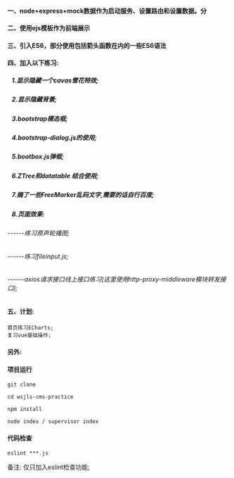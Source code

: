 #### 一、node+express+mock数据作为启动服务、设置路由和设置数据。分

#### 二、使用ejs模板作为前端展示

#### 三、引入ES6，部分使用包括箭头函数在内的一些ES6语法

#### 四、加入以下练习:

#####   &nbsp;&nbsp;&nbsp;1.显示隐藏一个cavas雪花特效;
#####   &nbsp;&nbsp;&nbsp;2.显示隐藏背景;
#####   &nbsp;&nbsp;&nbsp;3.bootstrap模态框;
#####   &nbsp;&nbsp;&nbsp;4.bootstrap-dialog.js的使用;
#####   &nbsp;&nbsp;&nbsp;5.bootbox.js弹框;
#####   &nbsp;&nbsp;&nbsp;6.ZTree和datatable 结合使用;
#####   &nbsp;&nbsp;&nbsp;7.摘了一些FreeMarker乱码文字,需要的话自行百度;
#####   &nbsp;&nbsp;&nbsp;8.页面效果: 
######  ------练习原声轮播图;
######  ------练习fileinput.js;
######  ------axios请求接口线上接口练习(这里使用http-proxy-middleware模块转发接口);

#### 五、计划:
	首页练习ECharts;
	复习vue基础操作;

#### 另外:
#### 项目运行

```
git clone  

cd wsjls-cms-practice

npm install 

node index / supervisor index

```

#### 代码检查

```
eslint ***.js

```
备注: 仅只加入eslint检查功能;